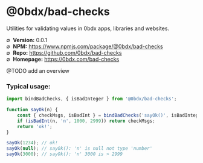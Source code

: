 # @0bdx/bad-checks

Utilities for validating values in 0bdx apps, libraries and websites.

∅&nbsp; __Version:__ 0.0.1  
∅&nbsp; __NPM:__ <https://www.npmjs.com/package/@0bdx/bad-checks>  
∅&nbsp; __Repo:__ <https://github.com/0bdx/bad-checks>  
∅&nbsp; __Homepage:__ <https://0bdx.com/bad-checks>

@TODO add an overview

### Typical usage:

```js
import bindBadChecks, { isBadInteger } from '@0bdx/bad-checks';

function sayOk(n) {
    const { checkMsgs, isBadInt } = bindBadChecks('sayOk()', isBadInteger);
    if (isBadInt(n, 'n', 1000, 2999)) return checkMsgs;
    return 'ok!';
}

sayOk(1234); // ok!
sayOk(null); // sayOk(): 'n' is null not type 'number'
sayOk(3000); // sayOk(): 'n' 3000 is > 2999
```
